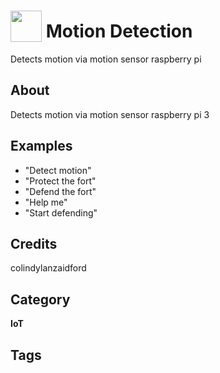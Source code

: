 # <img src="https://raw.githack.com/FortAwesome/Font-Awesome/master/svgs/solid/radiation.svg" card_color="#FF4500" width="50" height="50" style="vertical-align:bottom"/> Motion Detection
Detects motion via motion sensor raspberry pi

## About
Detects motion via motion sensor raspberry pi 3

## Examples
* "Detect motion"
* "Protect the fort"
* "Defend the fort"
* "Help me"
* "Start defending"

## Credits
colindylanzaidford

## Category
**IoT**

## Tags

